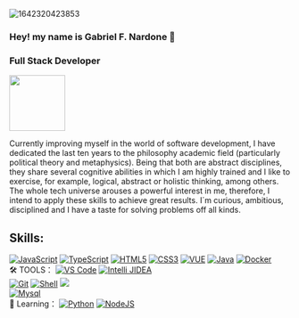 
![1642320423853](https://user-images.githubusercontent.com/48784001/203785020-2b4826c1-7ddb-4de8-b65b-ebf6e04c5290.jpeg)

### Hey! my name is Gabriel F. Nardone 👋
### Full Stack Developer

<img align='center' src="https://media.giphy.com/media/M9gbBd9nbDrOTu1Mqx/giphy.gif" width="100">


Currently improving myself in the world of software development, I have dedicated the last ten years to the philosophy academic field (particularly political theory and metaphysics). Being that both are abstract disciplines, they share several cognitive abilities in which I am highly trained and I like to exercise, for example, logical, abstract or holistic thinking, among others. The whole tech universe arouses a powerful interest in me, therefore, I intend to apply these skills to achieve great results. I´m curious, ambitious, disciplined and I have a taste for solving problems off all kinds.



## Skills:

[![JavaScript](https://img.shields.io/badge/-JavaScript-yellow?style=flat-circle&logo=javascript)]()
[![TypeScript](https://img.shields.io/badge/-TypeScript-blue?style=flat-circle&logo=typescript)]()
[![HTML5](https://img.shields.io/badge/-HTML5-yellow?style=flat-circle&logo=html5)]()
[![CSS3](https://img.shields.io/badge/-CSS3-yellow?style=flat-circle&logo=css3)]()
[![VUE](https://img.shields.io/badge/-VUE-blue?style=flat-circle&logo=VUE)]()
[![Java](https://img.shields.io/badge/-Java-gray?style=flat-circle&logo=java)]()
[![Docker](https://img.shields.io/badge/-Docker-blue?style=flat-circle&logo=Docker)]()
</br>
:hammer_and_wrench: TOOLS：
[![VS Code](https://img.shields.io/badge/-VSCode-blue?style=flat-circle&logo=VSCode)]()
[![Intelli JIDEA](https://img.shields.io/badge/-IntelliJIDEA-black?style=flat-circle&logo=IntelliJIDEA)]()
</br>
[![Git](https://img.shields.io/badge/-Git-yellow?style=flat-circle&logo=git)]()
[![Shell](https://img.shields.io/badge/-Shell-red?style=flat-circle&logo=shell)]()
[![](https://img.shields.io/badge/-GitHub-black?style=flat-circle&logo=GitHub)]()
</br>
[![Mysql](https://img.shields.io/badge/-Mysql-white?style=flat-circle&logo=mysql)]()
</br>
🌱 Learning：
[![Python](https://img.shields.io/badge/-Python-yellow?style=flat-circle&logo=Python)]()
[![NodeJS](https://img.shields.io/badge/-NodeJS-green?style=flat-circle&logo=Nodejs)]()
